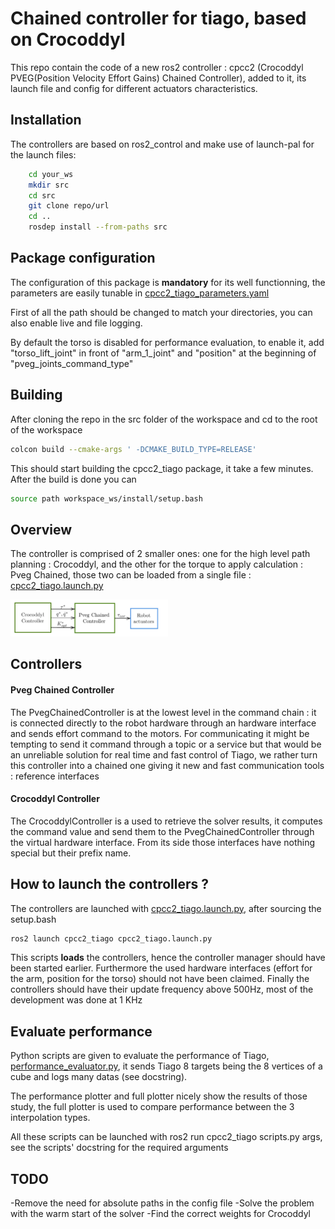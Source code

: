 # Chained controller for tiago, based on Crocoddyl


This repo contain the code of a new ros2 controller : cpcc2 (Crocoddyl PVEG(Position Velocity Effort Gains) Chained Controller), added to it, its launch file and config for different actuators characteristics.

## Installation

The controllers are based on ros2_control and make use of launch-pal for the launch files:

```bash
    cd your_ws
    mkdir src
    cd src
    git clone repo/url
    cd ..
    rosdep install --from-paths src
```

## Package configuration

The configuration of this package is **mandatory** for its well functionning, the parameters are easily tunable in [cpcc2_tiago_parameters.yaml](config/cpcc2_tiago_parameters.yaml)

First of all the path should be changed to match your directories, you can also enable live and file logging.

By default the torso is disabled for performance evaluation, to enable it, add "torso_lift_joint" in front of "arm_1_joint" and "position" at the beginning of "pveg_joints_command_type"

## Building 

After cloning the repo in the src folder of the workspace and cd to the root of the workspace

```bash
colcon build --cmake-args ' -DCMAKE_BUILD_TYPE=RELEASE'
```

This should start building the cpcc2_tiago package, it take a few minutes.
After the build is done you can

```bash
source path workspace_ws/install/setup.bash
```

## Overview


The controller is comprised of 2 smaller ones: one for the high level path planning : Crocoddyl, and the other for the torque to apply calculation : Pveg Chained, those two can be loaded from a single file : [cpcc2_tiago.launch.py](launch/cpcc2_tiago.launch.py)


<img src="doc/media/cpcc2_tiago_full_chain.png" width=50% height=50%>


## Controllers

#### Pveg Chained Controller

The PvegChainedController is at the lowest level in the command chain : it is connected directly to the robot
hardware through an hardware interface and sends effort command to the motors. For communicating it might be
tempting to send it command through a topic or a service but that would be an unreliable solution for real time and
fast control of Tiago, we rather turn this controller into a chained one giving it new and fast communication tools :
reference interfaces

#### Crocoddyl Controller

The CrocoddylController is a used to retrieve the solver results, it computes the command value and send them to the PvegChainedController through the virtual hardware interface. From its side those interfaces have nothing special but their prefix name.


## How to launch the controllers ?

The controllers are launched with [cpcc2_tiago.launch.py](launch/cpcc2_tiago.launch.py), after sourcing the setup.bash 

```bash
ros2 launch cpcc2_tiago cpcc2_tiago.launch.py 

```


This scripts **loads** the controllers, hence the controller manager should have been started earlier. Furthermore the used hardware interfaces (effort for the arm, position for the torso) should not have been claimed. Finally the controllers should have their update frequency above 500Hz, most of the development was done at 1 KHz 


## Evaluate performance

Python scripts are given to evaluate the performance of Tiago, [performance_evaluator.py](scripts/performance_evaluator.py), it sends Tiago 8 targets being the 8 vertices of a cube and logs many datas (see docstring).

The performance plotter and full plotter nicely show the results of those study, the full plotter is used to compare performance between the 3 interpolation types.

All these scripts can be launched with ros2 run cpcc2_tiago scripts.py args, see the scripts' docstring for the required arguments


## TODO

-Remove the need for absolute paths in the config file
-Solve the problem with the warm start of the solver
-Find the correct weights for Crocoddyl